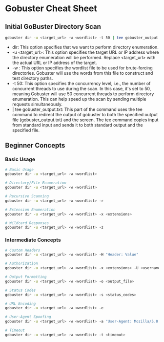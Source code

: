 # Gobuster Cheat Sheet

## Initial GoBuster Directory Scan
```bash
gobuster dir -u <target_url> -w <wordlist> -t 50 | tee gobuster_output.txt
```
- dir: This option specifies that we want to perform directory enumeration.
- -u <target_url>: This option specifies the target URL or IP address where the directory enumeration will be performed. Replace <target_url> with the actual URL or IP address of the target.
- -w <wordlist>: This option specifies the wordlist file to be used for brute-forcing directories. Gobuster will use the words from this file to construct and test directory paths.
- -t 50: This option specifies the concurrency level, i.e., the number of concurrent threads to use during the scan. In this case, it's set to 50, meaning Gobuster will use 50 concurrent threads to perform directory enumeration. This can help speed up the scan by sending multiple requests simultaneously.
- | tee gobuster_output.txt: This part of the command uses the tee command to redirect the output of gobuster to both the specified output file (gobuster_output.txt) and the screen. The tee command copies input from standard input and sends it to both standard output and the specified file.

## Beginner Concepts

### Basic Usage
```bash
# Basic Usage
gobuster dir -u <target_url> -w <wordlist>

# Directory/File Enumeration
gobuster dir -u <target_url> -w <wordlist>

# Recursive Scanning
gobuster dir -u <target_url> -w <wordlist> -r

# Extension Enumeration
gobuster dir -u <target_url> -w <wordlist> -x <extensions>

# Wildcard Responses
gobuster dir -u <target_url> -w <wordlist> -z

```
### Intermediate Concepts
```bash
# Custom Headers
gobuster dir -u <target_url> -w <wordlist> -H "Header: Value"

# Authorization
gobuster dir -u <target_url> -w <wordlist> -x <extensions> -U <username> -P <password>

# Output Formatting
gobuster dir -u <target_url> -w <wordlist> -o <output_file>

# Status Codes
gobuster dir -u <target_url> -w <wordlist> -s <status_codes>

# URL Encoding
gobuster dir -u <target_url> -w <wordlist> -e

# User-Agent Spoofing
gobuster dir -u <target_url> -w <wordlist> -a "User-Agent: Mozilla/5.0 (Windows NT 10.0; Win64; x64)"

# Timeout
gobuster dir -u <target_url> -w <wordlist> -t <timeout>

```
